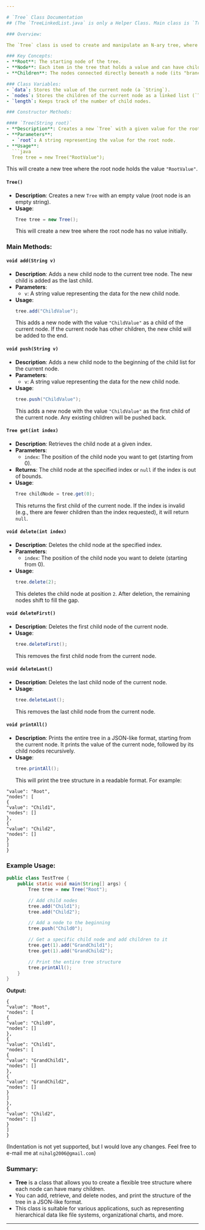 ```yaml
---

# `Tree` Class Documentation
## (The `TreeLinkedList.java` is only a Helper Class. Main class is `Tree.java`.)

### Overview:

The `Tree` class is used to create and manipulate an N-ary tree, where each node in the tree can have any number of children. Each node holds a string value (`data`), and its children are stored in a linked list. You can think of it as a tree where each node can have multiple branches (children), and you can add, delete, or retrieve nodes easily.

### Key Concepts:
- **Root**: The starting node of the tree.
- **Node**: Each item in the tree that holds a value and can have children.
- **Children**: The nodes connected directly beneath a node (its "branches").

### Class Variables:
- `data`: Stores the value of the current node (a `String`).
- `nodes`: Stores the children of the current node as a linked list (`TreeLinkedList`).
- `length`: Keeps track of the number of child nodes.

### Constructor Methods:

#### `Tree(String root)`
- **Description**: Creates a new `Tree` with a given value for the root.
- **Parameters**: 
  - `root`: A string representing the value for the root node.
- **Usage**: 
  ```java
  Tree tree = new Tree("RootValue");
  ```
  This will create a new tree where the root node holds the value `"RootValue"`.

#### `Tree()`
- **Description**: Creates a new `Tree` with an empty value (root node is an empty string).
- **Usage**: 
  ```java
  Tree tree = new Tree();
  ```
  This will create a new tree where the root node has no value initially.

### Main Methods:

#### `void add(String v)`
- **Description**: Adds a new child node to the current tree node. The new child is added as the last child.
- **Parameters**: 
  - `v`: A string value representing the data for the new child node.
- **Usage**: 
  ```java
  tree.add("ChildValue");
  ```
  This adds a new node with the value `"ChildValue"` as a child of the current node. If the current node has other children, the new child will be added to the end.

#### `void push(String v)`
- **Description**: Adds a new child node to the beginning of the child list for the current node.
- **Parameters**: 
  - `v`: A string value representing the data for the new child node.
- **Usage**: 
  ```java
  tree.push("ChildValue");
  ```
  This adds a new node with the value `"ChildValue"` as the first child of the current node. Any existing children will be pushed back.

#### `Tree get(int index)`
- **Description**: Retrieves the child node at a given index.
- **Parameters**: 
  - `index`: The position of the child node you want to get (starting from 0).
- **Returns**: The child node at the specified index or `null` if the index is out of bounds.
- **Usage**: 
  ```java
  Tree childNode = tree.get(0);
  ```
  This returns the first child of the current node. If the index is invalid (e.g., there are fewer children than the index requested), it will return `null`.

#### `void delete(int index)`
- **Description**: Deletes the child node at the specified index.
- **Parameters**: 
  - `index`: The position of the child node you want to delete (starting from 0).
- **Usage**: 
  ```java
  tree.delete(2);
  ```
  This deletes the child node at position `2`. After deletion, the remaining nodes shift to fill the gap.

#### `void deleteFirst()`
- **Description**: Deletes the first child node of the current node.
- **Usage**: 
  ```java
  tree.deleteFirst();
  ```
  This removes the first child node from the current node.

#### `void deleteLast()`
- **Description**: Deletes the last child node of the current node.
- **Usage**: 
  ```java
  tree.deleteLast();
  ```
  This removes the last child node from the current node.

#### `void printAll()`
- **Description**: Prints the entire tree in a JSON-like format, starting from the current node. It prints the value of the current node, followed by its child nodes recursively.
- **Usage**: 
  ```java
  tree.printAll();
  ```
  This will print the tree structure in a readable format. For example:
```{
"value": "Root",
"nodes": [
{
"value": "Child1",
"nodes": []
},
{
"value": "Child2",
"nodes": []
}
]
}
```

### Example Usage:
```java
public class TestTree {
    public static void main(String[] args) {
        Tree tree = new Tree("Root");

        // Add child nodes
        tree.add("Child1");
        tree.add("Child2");

        // Add a node to the beginning
        tree.push("Child0");

        // Get a specific child node and add children to it
        tree.get(1).add("GrandChild1");
        tree.get(1).add("GrandChild2");

        // Print the entire tree structure
        tree.printAll();
    }
}
```
**Output:**
```
{
"value": "Root",
"nodes": [
{
"value": "Child0",
"nodes": []
},
{
"value": "Child1",
"nodes": [
{
"value": "GrandChild1",
"nodes": []
},
{
"value": "GrandChild2",
"nodes": []
}
]
},
{
"value": "Child2",
"nodes": []
}
]
}
```
(Indentation is not yet supported, but I would love any changes. Feel free to e-mail me at `nihalg2006@gmail.com`)
### Summary:
- **Tree** is a class that allows you to create a flexible tree structure where each node can have many children.
- You can add, retrieve, and delete nodes, and print the structure of the tree in a JSON-like format.
- This class is suitable for various applications, such as representing hierarchical data like file systems, organizational charts, and more.

---
```

